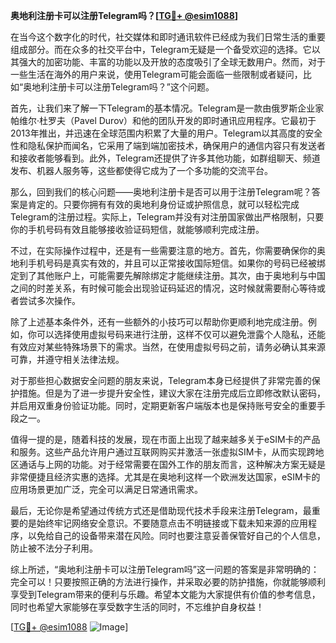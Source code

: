**奥地利注册卡可以注册Telegram吗？[[TG💪+ @esim1088](https://t.me/s/esim1088)]**

在当今这个数字化的时代，社交媒体和即时通讯软件已经成为我们日常生活的重要组成部分。而在众多的社交平台中，Telegram无疑是一个备受欢迎的选择。它以其强大的加密功能、丰富的功能以及开放的态度吸引了全球无数用户。然而，对于一些生活在海外的用户来说，使用Telegram可能会面临一些限制或者疑问，比如“奥地利注册卡可以注册Telegram吗？”这个问题。

首先，让我们来了解一下Telegram的基本情况。Telegram是一款由俄罗斯企业家帕维尔·杜罗夫（Pavel Durov）和他的团队开发的即时通讯应用程序。它最初于2013年推出，并迅速在全球范围内积累了大量的用户。Telegram以其高度的安全性和隐私保护而闻名，它采用了端到端加密技术，确保用户的通信内容只有发送者和接收者能够看到。此外，Telegram还提供了许多其他功能，如群组聊天、频道发布、机器人服务等，这些都使得它成为了一个多功能的交流平台。

那么，回到我们的核心问题——奥地利注册卡是否可以用于注册Telegram呢？答案是肯定的。只要你拥有有效的奥地利身份证或护照信息，就可以轻松完成Telegram的注册过程。实际上，Telegram并没有对注册国家做出严格限制，只要你的手机号码有效且能够接收验证码短信，就能够顺利完成注册。

不过，在实际操作过程中，还是有一些需要注意的地方。首先，你需要确保你的奥地利手机号码是真实有效的，并且可以正常接收国际短信。如果你的号码已经被绑定到了其他账户上，可能需要先解除绑定才能继续注册。其次，由于奥地利与中国之间的时差关系，有时候可能会出现验证码延迟的情况，这时候就需要耐心等待或者尝试多次操作。

除了上述基本条件外，还有一些额外的小技巧可以帮助你更顺利地完成注册。例如，你可以选择使用虚拟号码来进行注册，这样不仅可以避免泄露个人隐私，还能有效应对某些特殊场景下的需求。当然，在使用虚拟号码之前，请务必确认其来源可靠，并遵守相关法律法规。

对于那些担心数据安全问题的朋友来说，Telegram本身已经提供了非常完善的保护措施。但是为了进一步提升安全性，建议大家在注册完成后立即修改默认密码，并启用双重身份验证功能。同时，定期更新客户端版本也是保持账号安全的重要手段之一。

值得一提的是，随着科技的发展，现在市面上出现了越来越多关于eSIM卡的产品和服务。这些产品允许用户通过互联网购买并激活一张虚拟SIM卡，从而实现跨地区通话与上网的功能。对于经常需要在国外工作的朋友而言，这种解决方案无疑是非常便捷且经济实惠的选择。尤其是在奥地利这样一个欧洲发达国家，eSIM卡的应用场景更加广泛，完全可以满足日常通讯需求。

最后，无论你是希望通过传统方式还是借助现代技术手段来注册Telegram，最重要的是始终牢记网络安全意识。不要随意点击不明链接或下载未知来源的应用程序，以免给自己的设备带来潜在风险。同时也要注意妥善保管好自己的个人信息，防止被不法分子利用。

综上所述，“奥地利注册卡可以注册Telegram吗”这一问题的答案是非常明确的：完全可以！只要按照正确的方法进行操作，并采取必要的防护措施，你就能够顺利享受到Telegram带来的便利与乐趣。希望本文能为大家提供有价值的参考信息，同时也希望大家能够在享受数字生活的同时，不忘维护自身权益！

[[TG💪+ @esim1088](https://t.me/s/esim1088) ![Image](https://i.postimg.cc/4NQfJmqS/Snipaste-2025-05-13-00-14-12.png)]